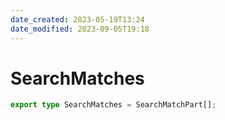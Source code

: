 ```yaml
---
date_created: 2023-05-19T13:24
date_modified: 2023-09-05T19:18
---
```

# SearchMatches

```ts
export type SearchMatches = SearchMatchPart[];
```
